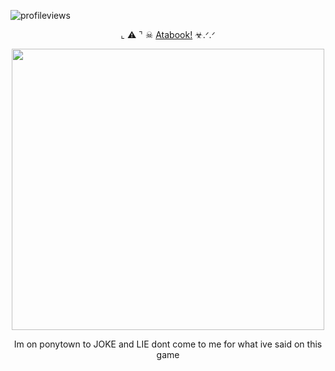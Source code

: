 ![profileviews](https://komarev.com/ghpvc/?username=shinobiyaoi&color=1e244d&label=evilfujos&style=plastic)

<p align="center">
 ⌞ ⚠ ⌝  ☠︎︎  <a href="https://jinchuriki.atabook.org">Atabook!</a> ☣︎.ᐟ.ᐟ 
</p>

<p align="center"> <img width="500" height="450" src="https://i.pinimg.com/736x/d0/d5/c7/d0d5c726b9903075c1a4aaf8fc07738d.jpg" />

 <p align="center"> Im on ponytown to JOKE and LIE dont come to me for what ive said on this game

 
